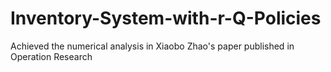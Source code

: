 # Inventory-System-with-r-Q-Policies
Achieved the numerical analysis in Xiaobo Zhao's paper published in Operation Research
